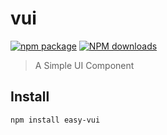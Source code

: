 # vui

[![npm package](https://img.shields.io/npm/v/muse-ui.svg)](https://www.npmjs.com/package/easy-vui)
[![NPM downloads](http://img.shields.io/npm/dm/muse-ui.svg)](https://www.npmjs.com/package/easy-vui)

> A Simple UI Component

## Install

```
npm install easy-vui
```

